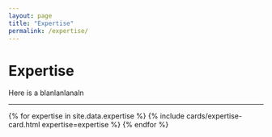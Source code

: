 ```yaml
---
layout: page
title: "Expertise"
permalink: /expertise/
---
```


# Expertise

Here is a blanlanlanaln

---

{% for expertise in site.data.expertise %}
{% include cards/expertise-card.html expertise=expertise %}
{% endfor %}
